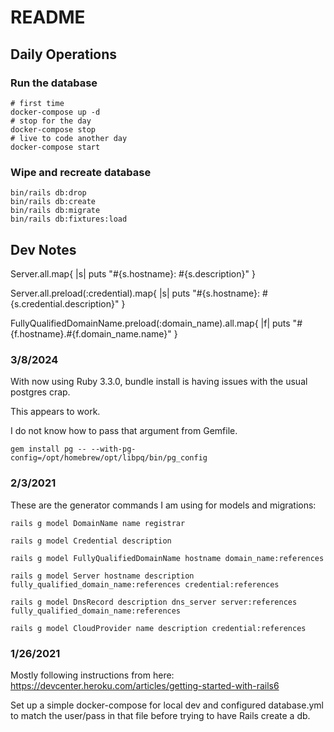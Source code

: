 # README

## Daily Operations

### Run the database

```
# first time
docker-compose up -d
# stop for the day
docker-compose stop
# live to code another day
docker-compose start
```

### Wipe and recreate database

```
bin/rails db:drop
bin/rails db:create
bin/rails db:migrate
bin/rails db:fixtures:load
```

## Dev Notes

Server.all.map{ |s| puts "#{s.hostname}: #{s.description}" }

Server.all.preload(:credential).map{ |s| puts "#{s.hostname}: #{s.credential.description}" }

FullyQualifiedDomainName.preload(:domain_name).all.map{ |f| puts "#{f.hostname}.#{f.domain_name.name}" }

### 3/8/2024

With now using Ruby 3.3.0, bundle install is having issues with the usual postgres crap.

This appears to work.

I do not know how to pass that argument from Gemfile.

```
gem install pg -- --with-pg-config=/opt/homebrew/opt/libpq/bin/pg_config
```

### 2/3/2021

These are the generator commands I am using for models and migrations:

```
rails g model DomainName name registrar

rails g model Credential description

rails g model FullyQualifiedDomainName hostname domain_name:references

rails g model Server hostname description fully_qualified_domain_name:references credential:references

rails g model DnsRecord description dns_server server:references fully_qualified_domain_name:references

rails g model CloudProvider name description credential:references
```
### 1/26/2021

Mostly following instructions from here: https://devcenter.heroku.com/articles/getting-started-with-rails6

Set up a simple docker-compose for local dev and configured database.yml to match the user/pass in that file before trying to have Rails create a db.
